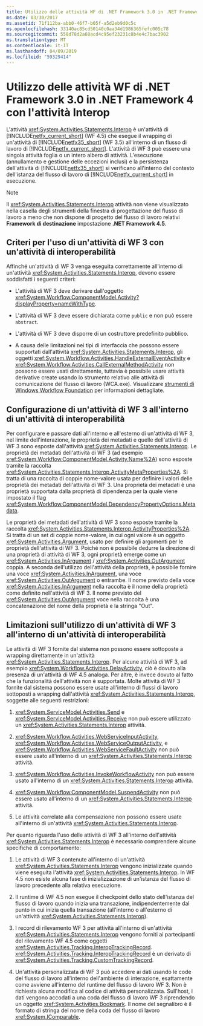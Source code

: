 ```yaml
---
title: Utilizzo delle attività WF di .NET Framework 3.0 in .NET Framework 4 con l'attività Interop
ms.date: 03/30/2017
ms.assetid: 71f112ba-abb0-46f7-b05f-a5d2eb9d0c5c
ms.openlocfilehash: 33140ac85cd50140c0aa34d1986365fefc005c78
ms.sourcegitcommit: 558d78d2a68acd4c95ef23231c8b4e4c7bac3902
ms.translationtype: MT
ms.contentlocale: it-IT
ms.lasthandoff: 04/09/2019
ms.locfileid: "59329414"
---
```

# <a name="using-net-framework-30-wf-activities-in-net-framework-4-with-the-interop-activity"></a>Utilizzo delle attività WF di .NET Framework 3.0 in .NET Framework 4 con l'attività Interop
L'attività <xref:System.Activities.Statements.Interop> è un'attività di [!INCLUDE[netfx_current_short](../../../includes/netfx-current-short-md.md)] (WF 4.5) che esegue il wrapping di un'attività di [!INCLUDE[netfx35_short](../../../includes/netfx35-short-md.md)] (WF 3.5) all'interno di un flusso di lavoro di [!INCLUDE[netfx_current_short](../../../includes/netfx-current-short-md.md)]. L'attività di WF 3 può essere una singola attività foglia o un intero albero di attività. L'esecuzione (annullamento e gestione delle eccezioni inclusi) e la persistenza dell'attività di [!INCLUDE[netfx35_short](../../../includes/netfx35-short-md.md)] si verificano all'interno del contesto dell'istanza del flusso di lavoro di [!INCLUDE[netfx_current_short](../../../includes/netfx-current-short-md.md)] in esecuzione.  
  
> [!NOTE]
>  Il <xref:System.Activities.Statements.Interop> attività non viene visualizzato nella casella degli strumenti della finestra di progettazione del flusso di lavoro a meno che non dispone di progetto del flusso di lavoro relativi **Framework di destinazione** impostazione **.NET Framework 4.5**.  
  
## <a name="criteria-for-using-a-wf-3-activity-with-an-interop-activity"></a>Criteri per l'uso di un'attività di WF 3 con un'attività di interoperabilità  
 Affinché un'attività di WF 3 venga eseguita correttamente all'interno di un'attività <xref:System.Activities.Statements.Interop>, devono essere soddisfatti i seguenti criteri:  
  
-   L'attività di WF 3 deve derivare dall'oggetto <xref:System.Workflow.ComponentModel.Activity?displayProperty=nameWithType>.  
  
-   L'attività di WF 3 deve essere dichiarata come `public` e non può essere `abstract`.  
  
-   L'attività di WF 3 deve disporre di un costruttore predefinito pubblico.  
  
-   A causa delle limitazioni nei tipi di interfaccia che possono essere supportati dall'attività <xref:System.Activities.Statements.Interop>, gli oggetti <xref:System.Workflow.Activities.HandleExternalEventActivity> e <xref:System.Workflow.Activities.CallExternalMethodActivity> non possono essere usati direttamente, tuttavia è possibile usare attività derivative create usando lo strumento relativo alle attività di comunicazione del flusso di lavoro (WCA.exe). Visualizzare [strumenti di Windows Workflow Foundation](https://go.microsoft.com/fwlink/?LinkId=178889) per informazioni dettagliate.  
  
## <a name="configuring-a-wf-3-activity-within-an-interop-activity"></a>Configurazione di un'attività di WF 3 all'interno di un'attività di interoperabilità  
 Per configurare e passare dati all'interno e all'esterno di un'attività di WF 3, nel limite dell'interazione, le proprietà dei metadati e quelle dell'attività di WF 3 sono esposte dall'attività <xref:System.Activities.Statements.Interop>. Le proprietà dei metadati dell'attività di WF 3 (ad esempio <xref:System.Workflow.ComponentModel.Activity.Name%2A>) sono esposte tramite la raccolta <xref:System.Activities.Statements.Interop.ActivityMetaProperties%2A>. Si tratta di una raccolta di coppie nome-valore usata per definire i valori delle proprietà dei metadati dell'attività di WF 3. Una proprietà dei metadati è una proprietà supportata dalla proprietà di dipendenza per la quale viene impostato il flag <xref:System.Workflow.ComponentModel.DependencyPropertyOptions.Metadata>.  
  
 Le proprietà dei metadati dell'attività di WF 3 sono esposte tramite la raccolta <xref:System.Activities.Statements.Interop.ActivityProperties%2A>. Si tratta di un set di coppie nome-valore, in cui ogni valore è un oggetto <xref:System.Activities.Argument>, usato per definire gli argomenti per le proprietà dell'attività di WF 3. Poiché non è possibile dedurre la direzione di una proprietà di attività di WF 3, ogni proprietà emerge come un <xref:System.Activities.InArgument> / <xref:System.Activities.OutArgument> coppia. A seconda dell'utilizzo dell'attività della proprietà, è possibile fornire una voce <xref:System.Activities.InArgument>, una voce <xref:System.Activities.OutArgument> o entrambe. Il nome previsto della voce <xref:System.Activities.InArgument> nella raccolta è il nome della proprietà come definito nell'attività di WF 3. Il nome previsto del <xref:System.Activities.OutArgument> voce nella raccolta è una concatenazione del nome della proprietà e la stringa "Out".  
  
## <a name="limitations-of-using-a-wf-3-activity-within-an-interop-activity"></a>Limitazioni sull'utilizzo di un'attività di WF 3 all'interno di un'attività di interoperabilità  
 Le attività di WF 3 fornite dal sistema non possono essere sottoposte a wrapping direttamente in un'attività <xref:System.Activities.Statements.Interop>. Per alcune attività di WF 3, ad esempio <xref:System.Workflow.Activities.DelayActivity>, ciò è dovuto alla presenza di un'attività di WF 4.5 analoga. Per altre, è invece dovuto al fatto che la funzionalità dell'attività non è supportata. Molte attività di WF 3 fornite dal sistema possono essere usate all'interno di flussi di lavoro sottoposti a wrapping dall'attività <xref:System.Activities.Statements.Interop>, soggette alle seguenti restrizioni:  
  
1. <xref:System.ServiceModel.Activities.Send> e <xref:System.ServiceModel.Activities.Receive> non può essere utilizzato un <xref:System.Activities.Statements.Interop> attività.  
  
2. <xref:System.Workflow.Activities.WebServiceInputActivity>, <xref:System.Workflow.Activities.WebServiceOutputActivity>, e <xref:System.Workflow.Activities.WebServiceFaultActivity> non può essere usato all'interno di un <xref:System.Activities.Statements.Interop> attività.  
  
3. <xref:System.Workflow.Activities.InvokeWorkflowActivity> non può essere usato all'interno di un <xref:System.Activities.Statements.Interop> attività.  
  
4. <xref:System.Workflow.ComponentModel.SuspendActivity> non può essere usato all'interno di un <xref:System.Activities.Statements.Interop> attività.  
  
5. Le attività correlate alla compensazione non possono essere usate all'interno di un'attività <xref:System.Activities.Statements.Interop>.  
  
 Per quanto riguarda l'uso delle attività di WF 3 all'interno dell'attività <xref:System.Activities.Statements.Interop> è necessario comprendere alcune specifiche di comportamento:  
  
1. Le attività di WF 3 contenute all'interno di un'attività <xref:System.Activities.Statements.Interop> vengono inizializzate quando viene eseguita l'attività <xref:System.Activities.Statements.Interop>. In WF 4.5 non esiste alcuna fase di inizializzazione di un'istanza del flusso di lavoro precedente alla relativa esecuzione.  
  
2. Il runtime di WF 4.5 non esegue il checkpoint dello stato dell'istanza del flusso di lavoro quando inizia una transazione, indipendentemente dal punto in cui inizia quella transazione (all'interno o all'esterno di un'attività <xref:System.Activities.Statements.Interop>).  
  
3. I record di rilevamento WF 3 per attività all'interno di un'attività <xref:System.Activities.Statements.Interop> vengono forniti ai partecipanti del rilevamento WF 4.5 come oggetti <xref:System.Activities.Tracking.InteropTrackingRecord>. <xref:System.Activities.Tracking.InteropTrackingRecord> è un derivato di <xref:System.Activities.Tracking.CustomTrackingRecord>.  
  
4. Un'attività personalizzata di WF 3 può accedere ai dati usando le code del flusso di lavoro all'interno dell'ambiente di interazione, esattamente come avviene all'interno del runtime del flusso di lavoro WF 3. Non è richiesta alcuna modifica al codice di attività personalizzata. Sull'host, i dati vengono accodati a una coda del flusso di lavoro WF 3 riprendendo un oggetto <xref:System.Activities.Bookmark>. Il nome del segnalibro è il formato di stringa del nome della coda del flusso di lavoro <xref:System.IComparable>.
